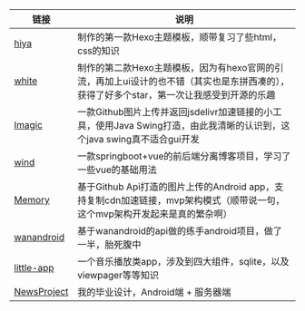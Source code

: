 

| 链接                                                       | 说明                                                         |
| ---------------------------------------------------------- | ------------------------------------------------------------ |
| [hiya](https://github.com/FuShaoLei/hexo-theme-hiya)       | 制作的第一款Hexo主题模板，顺带复习了些html，css的知识        |
| [white](https://github.com/FuShaoLei/hexo-theme-white)     | 制作的第二款Hexo主题模板，因为有hexo官网的引流，再加上ui设计的也不错（其实也是东拼西凑的），获得了好多个star，第一次让我感受到开源的乐趣 |
| [Imagic](https://github.com/FuShaoLei/Imagic)              | 一款Github图片上传并返回jsdelivr加速链接的小工具，使用Java Swing打造，由此我清晰的认识到，这个java swing真不适合gui开发 |
| [wind](https://github.com/FuShaoLei/wind)                  | 一款springboot+vue的前后端分离博客项目，学习了一些vue的基础用法 |
| [Memory](https://github.com/FuShaoLei/Memory)              | 基于Github Api打造的图片上传的Android app，支持复制cdn加速链接，mvp架构模式（顺带说一句，这个mvp架构开发起来是真的繁杂啊） |
| [wanandroid](https://github.com/FuShaoLei/java-wanandroid) | 基于wanandroid的api做的练手android项目，做了一半，胎死腹中   |
| [little-app](https://github.com/FuShaoLei/little-app)      | 一个音乐播放类app，涉及到四大组件，sqlite，以及viewpager等等知识 |
|[NewsProject](https://github.com/FuShaoLei/NewsProject) | 我的毕业设计，Android端 + 服务器端

